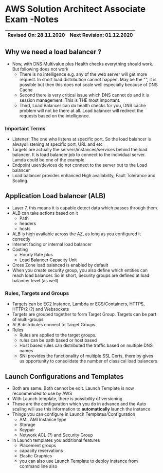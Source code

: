 # AWS Solution Architect Associate Exam -Notes

Revised On: 28.11.2020 | Next Revision: 01.12.2020
-----------------------| -------------------------


## Why we need a load balancer ?

* Now, with DNS Multivalue plus Health checks everything should work. But following does not work
  * There is no intelligence e.g. any of the web server will get more request. In short load distribution cannot happen. May be the "", it is possible but then this does not scale well especially because of DNS Cache
  * Second there is very critical issue which DNS cannot do and it is session management. This is THE most important.
  * Third, Load Balancer can do health checks for you, DNS cache problem will not be there at all. Load balancer will redirect the requests based on the intelligence.

### Important Terms

* Listener: The one who listens at specific port. So the load balancer is always listening at specific port, URL and etc
* Targets are actually the servers/instances/services behind the load balancer. It is load balancer job to connect to the individual server. Lamda could be one of the example.
* Endpoint user/devices do not connect to the server but to the Load balancer
* Load balancer provides enhanced High availability, Fault Tolerance and Scaling.

## Application Load balancer (ALB)

* Layer 7, this means it is capable detect data which passes through them.
* ALB can take actions based on it
  * Path
  * headers
  * hosts
* ALB is high available across the AZ, as long as you configured it correctly
* Internet facing or internal load balancer
* Costing
  * Hourly Rate plus
  * Load Balancer Capacity Unit
* Cross Zone load balanced is enabled by default
* When you create security group, you also define which entities can reach load balancer. So in short, Security groups are defined at load balancer level (as well)

### Rules, Targets and Groups

* Targets can be EC2 Instance, Lambda or ECS/Containers, HTTPS, HTTP/2 (?) and Websockets
* Targets are grouped together to form Target Group. Targets can be part of multi-groups
* ALB distributes connect to Target Groups
* Rules
  * Rules are applied to the target groups.
  * rules can be path based or host based
  * Host based rules can distributed the traffic based on multiple DNS names
  * SNI provides the functionality of multiple SSL Certs, there by gives us opportunity to consolidate the number of classical load balancers.

## Launch Configurations and Templates

* Both are same. Both cannot be edit. Launch Template is now recommended to use by AWS
* With Launch template, there is possibility of versioning
* These are the configuration which you do in advance and the Auto scaling will use this information to **automatically** launch the instance
* Things you can configure in Launch Templates/Configuration
  * AMI, AMI Instance type
  * Storage
  * Keypair
  * Network ACL (?) and Security Group
* In Launch templates you additional features
  * Placement groups
  * capacity reservations
  * Elastic Graphics
  * you can also use Launch Template to deploy instance from command line also